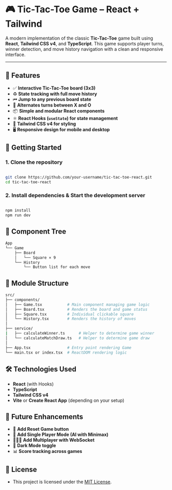 # 🎮 Tic-Tac-Toe Game – React + Tailwind

A modern implementation of the classic **Tic-Tac-Toe** game built using **React**, **Tailwind CSS v4**, and **TypeScript**. This game supports player turns, winner detection, and move history navigation with a clean and responsive interface.

---

## 🌟 Features

- ✅ **Interactive Tic-Tac-Toe board (3x3)**
- ♻️ **State tracking with full move history**
- ⏮ **Jump to any previous board state**
- 👥 **Alternates turns between X and O**
- 📦 **Simple and modular React components**
- ⚛️ **React Hooks (`useState`) for state management**
- 🎨 **Tailwind CSS v4 for styling**
- 🖥 **Responsive design for mobile and desktop**


## 🚀 Getting Started

### 1. Clone the repository

```bash

git clone https://github.com/your-username/tic-tac-toe-react.git
cd tic-tac-toe-react

```

### 2. Install dependencies & Start the development server
```bash

npm install
npm run dev

```

## 🧩 Component Tree

```bash
App
└── Game
    ├── Board
    │   └── Square × 9
    └── History
        └── Button list for each move
```



## 📁 Module Structure

```bash
src/
├── components/
│   ├── Game.tsx           # Main component managing game logic
│   ├── Board.tsx          # Renders the board and game status
│   ├── Square.tsx         # Individual clickable square
│   └── History.tsx        # Renders the history of moves
│
├── service/
|   ├── calculateWinner.ts      # Helper to determine game winner
│   └── calculateMatchDraw.ts   # Helper to determine game draw
│
├── App.tsx                # Entry point rendering Game
└── main.tsx or index.tsx  # ReactDOM rendering logic
```



## 🛠 Technologies Used

- **React** (with Hooks)
- **TypeScript**
- **Tailwind CSS v4**
- **Vite** or **Create React App** (depending on your setup)


## 🙌 Future Enhancements

- 🔁 **Add Reset Game button**
- 🧠 **Add Single Player Mode (AI with Minimax)**
- 🧑‍🤝‍🧑 **Add Multiplayer with WebSocket**
- 🌙 **Dark Mode toggle**
- 📊 **Score tracking across games**


## 📜 License

- This project is licensed under the [MIT License](https://opensource.org/licenses/MIT).
